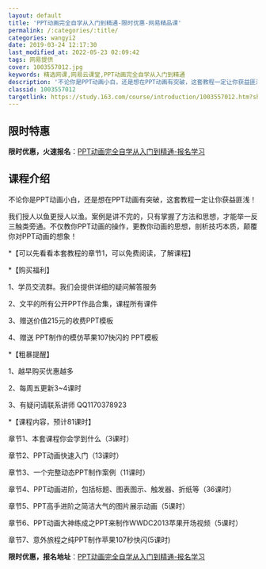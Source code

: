 ```yaml
---
layout: default
title: 'PPT动画完全自学从入门到精通-限时优惠-网易精品课'
permalink: /:categories/:title/
categories: wangyi2
date: 2019-03-24 12:17:30
last_modified_at: 2022-05-23 02:09:42
tags: 网易提供
cover: 1003557012.jpg
keywords: 精选网课,网易云课堂,PPT动画完全自学从入门到精通
description: '不论你是PPT动画小白，还是想在PPT动画有突破，这套教程一定让你获益匪浅！我们授人以鱼更授人以渔。案例是讲不完的，只有'
classid: 1003557012
targetlink: https://study.163.com/course/introduction/1003557012.htm?share=1&shareId=1025206652&utm_campaign=share&utm_medium=iphoneShare&utm_source=&utm_u=1025206652
---
```


## 限时特惠

**限时优惠，火速报名**：[PPT动画完全自学从入门到精通-报名学习](https://study.163.com/course/introduction/1003557012.htm?share=1&shareId=1025206652&utm_campaign=share&utm_medium=iphoneShare&utm_source=&utm_u=1025206652)

## 课程介绍

不论你是PPT动画小白，还是想在PPT动画有突破，这套教程一定让你获益匪浅！

我们授人以鱼更授人以渔。案例是讲不完的，只有掌握了方法和思想，才能举一反三触类旁通。不仅教你PPT动画的操作，更教你动画的思想，剖析技巧本质，颠覆你对PPT动画的想象！



*【可以先看看本套教程的章节1，可以免费阅读，了解课程】



*【购买福利】

1、学员交流群。我们会提供详细的疑问解答服务

2、文平的所有公开PPT作品合集，课程所有课件

3、赠送价值215元的收费PPT模板

4、赠送 PPT制作的模仿苹果107快闪的 PPT模板



*【粗暴提醒】

1、越早购买优惠越多

2、每周五更新3~4课时

3、有疑问请联系讲师 QQ1170378923



*【课程内容，预计81课时】

章节1、本套课程你会学到什么（3课时）

章节2、PPT动画快速入门（13课时）

章节3、一个完整动态PPT制作案例（11课时）

章节4、PPT动画进阶，包括标题、图表图示、触发器、折纸等（36课时）

章节5、PPT高手进阶之简洁大气的图片展示动画（5课时）

章节6、PPT动画大神练成之PPT来制作WWDC2013苹果开场视频（5课时）

章节7、意外旅程之纯PPT制作苹果107秒快闪(5课时)

**限时优惠，报名地址**：[PPT动画完全自学从入门到精通-报名学习](https://study.163.com/course/introduction/1003557012.htm?share=1&shareId=1025206652&utm_campaign=share&utm_medium=iphoneShare&utm_source=&utm_u=1025206652)

